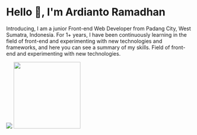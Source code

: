 # Hello 👋, I'm Ardianto Ramadhan 
Introducing, I am a junior Front-end Web Developer from Padang City, West Sumatra, Indonesia. For 1+ years, I have been continuously learning in the field of front-end and experimenting with new technologies and frameworks, and here you can see a summary of my skills. Field of front-end and experimenting with new technologies.

<p>
    <img src="https://github-readme-stats.vercel.app/api?username=ardianto29&hide=contribs,prs&show_icons=true&hide_border=true&title_color=000" />
     <img src="https://github-readme-stats.vercel.app/api/top-langs/?username=ardianto29&layout=compact" height=180 />
</p>
